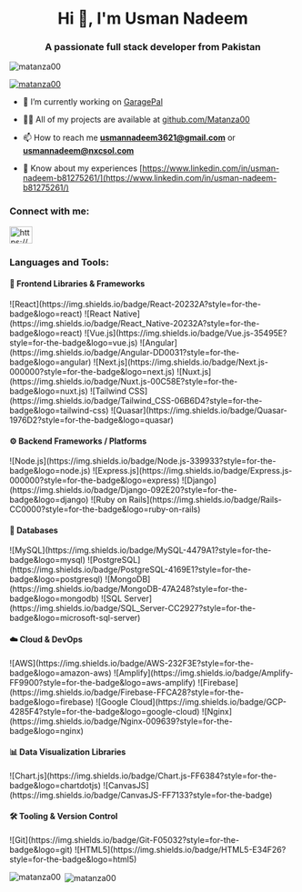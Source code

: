 <h1 align="center">Hi 👋, I'm Usman Nadeem</h1>
<h3 align="center">A passionate full stack developer from Pakistan</h3>

<p align="left"> <img src="https://komarev.com/ghpvc/?username=matanza00&label=Profile%20views&color=0e75b6&style=flat" alt="matanza00" /> </p>

<p align="left"> <a href="https://github.com/ryo-ma/github-profile-trophy"><img src="https://github-profile-trophy.vercel.app/?username=matanza00" alt="matanza00" /></a> </p>

- 🔭 I’m currently working on [GaragePal](https://garagepal.ca)

- 👨‍💻 All of my projects are available at [github.com/Matanza00](github.com/Matanza00)

- 📫 How to reach me **usmannadeem3621@gmail.com** or **usmannadeem@nxcsol.com**

- 📄 Know about my experiences [https://www.linkedin.com/in/usman-nadeem-b81275261/](https://www.linkedin.com/in/usman-nadeem-b81275261/)

<h3 align="left">Connect with me:</h3>
<p align="left">
<a href="https://linkedin.com/in/https://www.linkedin.com/in/usman-nadeem-b81275261" target="blank"><img align="center" src="https://raw.githubusercontent.com/rahuldkjain/github-profile-readme-generator/master/src/images/icons/Social/linked-in-alt.svg" alt="https://www.linkedin.com/in/usman-nadeem-b81275261" height="30" width="40" /></a>
</p>

<h3 align="left">Languages and Tools:</h3>
<h4 align="left">🚀 Frontend Libraries & Frameworks</h4>
![React](https://img.shields.io/badge/React-20232A?style=for-the-badge&logo=react)
![React Native](https://img.shields.io/badge/React_Native-20232A?style=for-the-badge&logo=react)
![Vue.js](https://img.shields.io/badge/Vue.js-35495E?style=for-the-badge&logo=vue.js)
![Angular](https://img.shields.io/badge/Angular-DD0031?style=for-the-badge&logo=angular)
![Next.js](https://img.shields.io/badge/Next.js-000000?style=for-the-badge&logo=next.js)
![Nuxt.js](https://img.shields.io/badge/Nuxt.js-00C58E?style=for-the-badge&logo=nuxt.js)
![Tailwind CSS](https://img.shields.io/badge/Tailwind_CSS-06B6D4?style=for-the-badge&logo=tailwind-css)
![Quasar](https://img.shields.io/badge/Quasar-1976D2?style=for-the-badge&logo=quasar)

<h4 align="left">⚙️ Backend Frameworks / Platforms</h4>
![Node.js](https://img.shields.io/badge/Node.js-339933?style=for-the-badge&logo=node.js)
![Express.js](https://img.shields.io/badge/Express.js-000000?style=for-the-badge&logo=express)
![Django](https://img.shields.io/badge/Django-092E20?style=for-the-badge&logo=django)
![Ruby on Rails](https://img.shields.io/badge/Rails-CC0000?style=for-the-badge&logo=ruby-on-rails)

<h4 align="left">🧱 Databases</h4>
![MySQL](https://img.shields.io/badge/MySQL-4479A1?style=for-the-badge&logo=mysql)
![PostgreSQL](https://img.shields.io/badge/PostgreSQL-4169E1?style=for-the-badge&logo=postgresql)
![MongoDB](https://img.shields.io/badge/MongoDB-47A248?style=for-the-badge&logo=mongodb)
![SQL Server](https://img.shields.io/badge/SQL_Server-CC2927?style=for-the-badge&logo=microsoft-sql-server)

<h4 align="left">☁️ Cloud & DevOps</h4>
![AWS](https://img.shields.io/badge/AWS-232F3E?style=for-the-badge&logo=amazon-aws)
![Amplify](https://img.shields.io/badge/Amplify-FF9900?style=for-the-badge&logo=aws-amplify)
![Firebase](https://img.shields.io/badge/Firebase-FFCA28?style=for-the-badge&logo=firebase)
![Google Cloud](https://img.shields.io/badge/GCP-4285F4?style=for-the-badge&logo=google-cloud)
![Nginx](https://img.shields.io/badge/Nginx-009639?style=for-the-badge&logo=nginx)

<h4 align="left">📊 Data Visualization Libraries</h4>
![Chart.js](https://img.shields.io/badge/Chart.js-FF6384?style=for-the-badge&logo=chartdotjs)
![CanvasJS](https://img.shields.io/badge/CanvasJS-FF7133?style=for-the-badge)

<h4 align="left">🛠️ Tooling & Version Control</h4>
![Git](https://img.shields.io/badge/Git-F05032?style=for-the-badge&logo=git)
![HTML5](https://img.shields.io/badge/HTML5-E34F26?style=for-the-badge&logo=html5)


<p><img align="left" src="https://github-readme-stats.vercel.app/api/top-langs?username=matanza00&show_icons=true&locale=en&layout=compact" alt="matanza00" /></p>

<p>&nbsp;<img align="center" src="https://github-readme-stats.vercel.app/api?username=matanza00&show_icons=true&locale=en" alt="matanza00" /></p>
